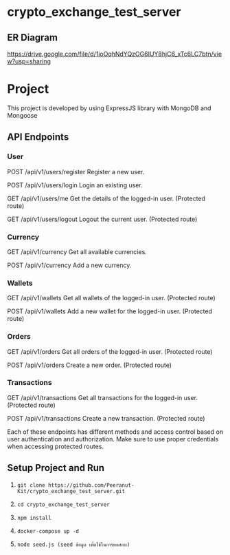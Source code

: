 # crypto_exchange_test_server

## ER Diagram
https://drive.google.com/file/d/1ioOqhNdYQzOG6IUY8hjC6_xTc6LC7btn/view?usp=sharing

# Project
This project is developed by using ExpressJS library with MongoDB and Mongoose

## API Endpoints
### User
POST /api/v1/users/register
Register a new user.

POST /api/v1/users/login
Login an existing user.

GET /api/v1/users/me
Get the details of the logged-in user. (Protected route)

GET /api/v1/users/logout
Logout the current user. (Protected route)

### Currency
GET /api/v1/currency
Get all available currencies.

POST /api/v1/currency
Add a new currency.

### Wallets
GET /api/v1/wallets
Get all wallets of the logged-in user. (Protected route)

POST /api/v1/wallets
Add a new wallet for the logged-in user. (Protected route)

### Orders
GET /api/v1/orders
Get all orders of the logged-in user. (Protected route)

POST /api/v1/orders
Create a new order. (Protected route)

### Transactions
GET /api/v1/transactions
Get all transactions for the logged-in user. (Protected route)

POST /api/v1/transactions
Create a new transaction. (Protected route)

  Each of these endpoints has different methods and access control based on user authentication and authorization. Make sure to use proper credentials when accessing protected routes.

## Setup Project and Run
1. ```git clone https://github.com/Peeranut-Kit/crypto_exchange_test_server.git```

2. ```cd crypto_exchange_test_server```

3. ```npm install```

4. ```docker-compose up -d```

5. ```node seed.js (seed ข้อมูล เพื่อใช้ในการทดสอบ)```
